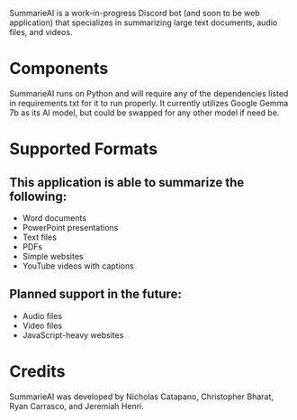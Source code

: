 SummarieAI is a work-in-progress Discord bot (and soon to be web application) that specializes in summarizing large text documents, audio files, and videos.

# Components
SummarieAI runs on Python and will require any of the dependencies listed in requirements.txt for it to run properly. It currently utilizes Google Gemma 7b as its AI model, but could be swapped for any other model if need be.

# Supported Formats

## This application is able to summarize the following:
- Word documents
- PowerPoint presentations
- Text files
- PDFs
- Simple websites
- YouTube videos with captions

## Planned support in the future:
- Audio files
- Video files
- JavaScript-heavy websites

# Credits
SummarieAI was developed by Nicholas Catapano, Christopher Bharat, Ryan Carrasco, and Jeremiah Henri.
